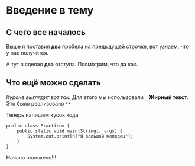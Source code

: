 # Введение в тему


## С чего все началось  
Выше я поставил **два** пробела на предыдущей строчке, вот узнаем, что у нас получится.

А тут я сделал **два** отступа. Посмотрим, что да как.


## Что ещё можно сделать


_Курсив выглядит вот так._ Для этого мы использовали `_`
**Жирный текст**. Это было реализовано `**`

Теперь напишем кусок кода 
```
public class Practicum {
    public static void main(String[] args) {
        System.out.println("Я большой молодец");
    }
}
```

Начало положено!!!



